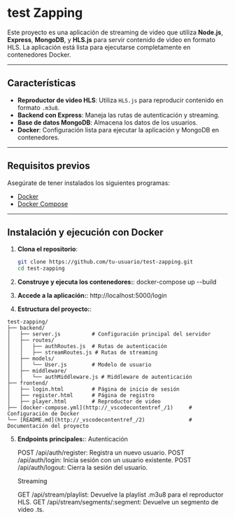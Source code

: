 # test Zapping

Este proyecto es una aplicación de streaming de video que utiliza **Node.js**, **Express**, **MongoDB**, y **HLS.js** para servir contenido de video en formato HLS. La aplicación está lista para ejecutarse completamente en contenedores Docker.

---

## Características

- **Reproductor de video HLS**: Utiliza `HLS.js` para reproducir contenido en formato `.m3u8`.
- **Backend con Express**: Maneja las rutas de autenticación y streaming.
- **Base de datos MongoDB**: Almacena los datos de los usuarios.
- **Docker**: Configuración lista para ejecutar la aplicación y MongoDB en contenedores.

---

## Requisitos previos

Asegúrate de tener instalados los siguientes programas:

- [Docker](https://www.docker.com/)
- [Docker Compose](https://docs.docker.com/compose/)

---

## Instalación y ejecución con Docker

1. **Clona el repositorio**:

   ```bash
   git clone https://github.com/tu-usuario/test-zapping.git
   cd test-zapping

2. **Construye y ejecuta los contenedores:**:
    docker-compose up --build

3. **Accede a la aplicación:**:
    http://localhost:5000/login

    
4. **Estructura del proyecto:**:
```plaintext
test-zapping/
├── backend/
│   ├── server.js          # Configuración principal del servidor
│   ├── routes/
│   │   ├── authRoutes.js  # Rutas de autenticación
│   │   ├── streamRoutes.js # Rutas de streaming
│   ├── models/
│   │   └── User.js        # Modelo de usuario
│   ├── middleware/
│   │   └── authMiddleware.js # Middleware de autenticación
├── frontend/
│   ├── login.html         # Página de inicio de sesión
│   ├── register.html      # Página de registro
│   ├── player.html        # Reproductor de video
├── [docker-compose.yml](http://_vscodecontentref_/1)     # Configuración de Docker
└── [README.md](http://_vscodecontentref_/2)              # Documentación del proyecto
```

5. **Endpoints principales:**:
    Autenticación

    POST /api/auth/register: Registra un nuevo usuario.
    POST /api/auth/login: Inicia sesión con un usuario existente.
    POST /api/auth/logout: Cierra la sesión del usuario.

    Streaming
    
    GET /api/stream/playlist: Devuelve la playlist .m3u8 para el reproductor HLS.
    GET /api/stream/segments/:segment: Devuelve un segmento de video .ts.
